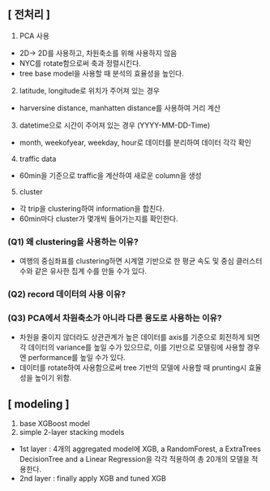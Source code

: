 ## [ 전처리 ]
1. PCA 사용 
- 2D-> 2D를 사용하고, 차원축소를 위해 사용하지 않음
- NYC를 rotate함으로써 축과 정렬시킨다. 
- tree base model을 사용할 때 분석의 효율성을 높인다. 

2. latitude, longitude로 위치가 주어져 있는 경우 
- harversine distance, manhatten distance를 사용하여 거리 계산

3. datetime으로 시간이 주어져 있는 경우 (YYYY-MM-DD-Time)
- month, weekofyear, weekday, hour로 데이터를 분리하여 데이터 각각 확인 

4. traffic data
- 60min을 기준으로 traffic을 계산하여 새로운 column을 생성

5. cluster
- 각 trip을 clustering하여 information을 합친다. 
- 60min마다 cluster가 몇개씩 들어가는지를 확인한다. 

### (Q1) 왜 clustering을 사용하는 이유?
- 여행의 중심좌표를 clustering하면 시계열 기반으로 한 평균 속도 및 중심 클러스터 수와 같은 유사한 집계 수를 만들 수가 있다. 

### (Q2) record 데이터의 사용 이유?

### (Q3) PCA에서 차원축소가 아니라 다른 용도로 사용하는 이유?
- 차원을 줄이지 않더라도 상관관계가 높은 데이터를 axis를 기준으로 회전하게 되면 각 데이터의 variance를 높일 수가 있으므로, 이를 기반으로 모델링에 사용할 경우엔 performance를 높일 수가 있다. 
- 데이터를 rotate하여 사용함으로써 tree 기반의 모델에 사용할 때 prunting시 효율성을 높이기 위함. 

## [ modeling ]
1. base XGBoost model 
2. simple 2-layer stacking models 
- 1st layer : 4개의 aggregated model에 XGB, a RandomForest, a ExtraTrees DecisionTree and a Linear Regression을 각각 적용하여 총 20개의 모델을 적용한다. 
- 2nd layer : finally apply XGB and tuned XGB 
